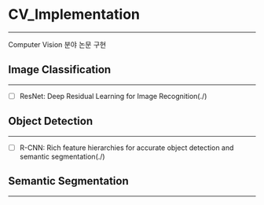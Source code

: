 # CV_Implementation
---
Computer Vision 분야 논문 구현

## Image Classification
---
- [ ] ResNet: Deep Residual Learning for Image Recognition(./)

## Object Detection
---
- [ ] R-CNN: Rich feature hierarchies for accurate object detection and semantic segmentation(./)


## Semantic Segmentation
---
